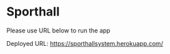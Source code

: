 # Sporthall
Please use URL below to run the app


Deployed URL: https://sporthallsystem.herokuapp.com/
